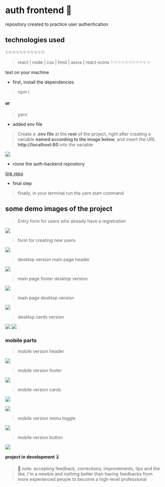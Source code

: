 # auth frontend 🔐

repository created to practice user authentication


## technologies used 

✨✨✨✨✨✨✨✨✨✨✨
> react | node | css | html | axios | react-icons
✨✨✨✨✨✨✨✨✨✨✨


test on your machine

* first, install the dependencies
> npm i  
#### or 
> yarn

* added env file
> Create a __.env file__ at the __root__ of the project, right after creating a variable __named according to the image below__, and insert the URL __http://localhost:80__ into the variable

![](./src//assets/env.png)

* clone the auth-backend repository

[link repo](https://github.com/marcosDmc/auth-backend.git)

* final step
> finally, in your terminal run the yarn start command

## some demo images of the project

> Entry form for users who already have a registration

![](./src//assets/signin.png)

> form for creating new users

![](./src/assets/signup.png)

> desktop version main page header

![](./src/assets/desktop-header-active.png)

> main page footer desktop version

![](./src/assets/desktop-footer.png)

> main page desktop version

![](./src/assets/desktop-header.png)

> desktop cards version

![](./src/assets/desktop-cards.png)
![](./src/assets/desktop-cards2.png)

### mobile parts

> mobile version header

![](./src/assets/mobile-header.png)



> mobile version footer

![](./src/assets/mobile-footer.png)

> mobile version cards

![](./src/assets/mobile-cards.png)

![](./src/assets/mobile-cards2.png)

> mobile version menu toggle

![](./src/assets/mobile-toggle.png)

> mobile version button

![](./src/assets/mobile-btn.png)


__project in development__ ⏳
 
> 🚨 note: accepting feedback, corrections, improvements, tips and the like, I'm a newbie and nothing better than having feedbacks from more experienced people to become a high-level professional


